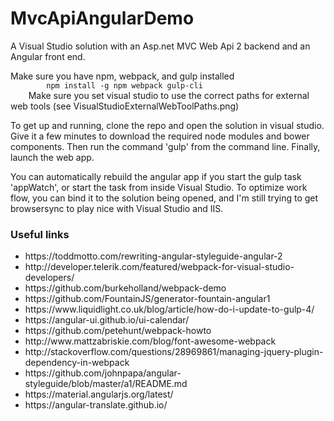 # MvcApiAngularDemo
A Visual Studio solution with an Asp.net MVC Web Api 2 backend and an Angular front end.
<p>
	Make sure you have npm, webpack, and gulp installed
	<code>
		npm install -g npm webpack gulp-cli
	</code>
	Make sure you set visual studio to use the correct paths for external web tools (see VisualStudioExternalWebToolPaths.png)
</p>
<p>
	To get up and running, clone the repo and open the solution in visual studio. Give it a few minutes to download the required node modules and bower components. Then run the command 'gulp' from the command line. Finally, launch the web app.
</p>
<p>
	You can automatically rebuild the angular app if you start the gulp task 'appWatch', or start the task from inside Visual Studio. To optimize work flow, you can bind it to the solution being opened, and I'm still trying to get browsersync to play nice with Visual Studio and IIS.
</p>
<h3>
	Useful links
</h3>
<ul>
	<li>
		https://toddmotto.com/rewriting-angular-styleguide-angular-2
	</li>
	<li>
		http://developer.telerik.com/featured/webpack-for-visual-studio-developers/
	</li>
	<li>
		https://github.com/burkeholland/webpack-demo
	</li>
	<li>
		https://github.com/FountainJS/generator-fountain-angular1
	</li>
	<li>
		https://www.liquidlight.co.uk/blog/article/how-do-i-update-to-gulp-4/
	</li>
	<li>
		https://angular-ui.github.io/ui-calendar/
	</li>
	<li>
		https://github.com/petehunt/webpack-howto
	</li>
	<li>
		http://www.mattzabriskie.com/blog/font-awesome-webpack
	</li>
	<li>
		http://stackoverflow.com/questions/28969861/managing-jquery-plugin-dependency-in-webpack
	</li>
	<li>
		https://github.com/johnpapa/angular-styleguide/blob/master/a1/README.md
	</li>
	<li>
		https://material.angularjs.org/latest/
	</li>
	<li>
		https://angular-translate.github.io/
	</li>
</ul>
